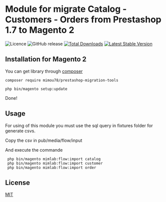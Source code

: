 # Module for migrate Catalog - Customers - Orders from Prestashop 1.7 to Magento 2

![Licence](https://img.shields.io/github/license/mimou78/magento2-prestashop-migration-tools.svg) ![GitHub release](https://img.shields.io/github/release/mimou78/magento2-prestashop-migration-tools.svg) [![Total Downloads](https://poser.pugx.org/mimou78/magento2-prestashop-migration-tools/downloads)](https://packagist.org/packages/mimou78/magento2-prestashop-migration-tools) [![Latest Stable Version](https://poser.pugx.org/mimou78/magento2-prestashop-migration-tools/version)](https://packagist.org/packages/mimou78/magento2-prestashop-migration-tools)

## Installation for Magento 2

You can get library through [composer](https://getcomposer.org/)

```
composer require mimou78/prestashop-migration-tools
```

```
php bin/magento setup:update
```

Done!

## Usage

For using of this module you must use the sql query in fixtures folder for generate csvs.

Copy the csv in pub/media/flow/input

And execute the commande

```
 php bin/magento mimlab:flow:import catalog
 php bin/magento mimlab:flow:import customer
 php bin/magento mimlab:flow:import order
```

## License
[MIT](LICENSE)
